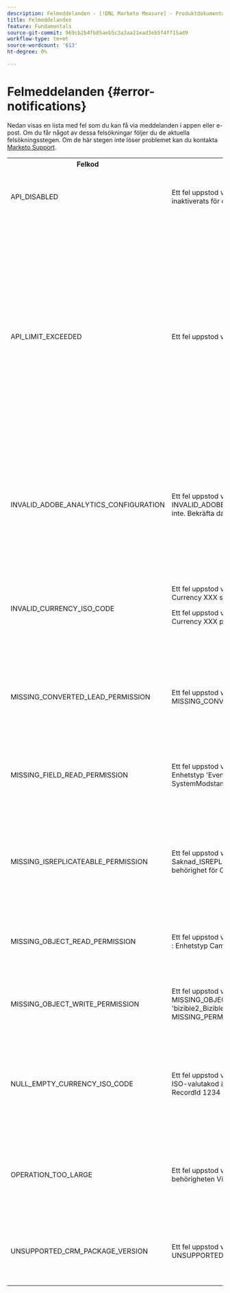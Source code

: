 ```yaml
---
description: Felmeddelanden - [!DNL Marketo Measure] - Produktdokumentation
title: Felmeddelanden
feature: Fundamentals
source-git-commit: 969cb2b4fb85aeb5c3a3aa21ead3eb5f4ff15ad9
workflow-type: tm+mt
source-wordcount: '613'
ht-degree: 0%

---
```


# Felmeddelanden {#error-notifications}

Nedan visas en lista med fel som du kan få via meddelanden i appen eller e-post. Om du får något av dessa felsökningar följer du de aktuella felsökningsstegen. Om de här stegen inte löser problemet kan du kontakta [Marketo Support](https://nation.marketo.com/t5/support/ct-p/Support).

<table>
  <tbody>
    <tr>
      <th>Felkod</th>
      <th>Exempel på meddelanden</th>
      <th>Beskrivning</th>
      <th>Felsökningssteg</th>
    </tr>
    <tr>
      <td>API_DISABLED</td>
      <td>Ett fel uppstod vid CRM-import: API_DISABLED: API-anrop har inaktiverats för den här användaren</td>
      <td>API-behörigheten har inaktiverats för Marketo Measure-användaren.</td>
      <td>Läs följande Salesforce-dokumentation om <a href="https://help.salesforce.com/s/articleView?id=sf.branded_apps_commun_api_permset.htm&amp;type=5">aktivera API-åtkomst</a>.</td>
    </tr>
    <tr>
      <td>API_LIMIT_EXCEEDED</td>
      <td>Ett fel uppstod vid CRM-export : PI_LIMIT_EXCEEDED</td>
      <td>CRM:s API-gräns har överskridits (24 timmar).</td>
      <td>Se följande dokumentation för CRM för att få hjälp med att justera API-kreditallokeringar:</p>
          <ul>
            <li><a href="https://learn.microsoft.com/en-us/dynamics365/fin-ops-core/dev-itpro/data-entities/service-protection-monitoring">Dynamics</a>
            </li>
            <li><a href="https://developer.salesforce.com/docs/atlas.en-us.salesforce_app_limits_cheatsheet.meta/salesforce_app_limits_cheatsheet/salesforce_app_limits_platform_api.htm">Salesforce</a>
            </li>
          </ul>
          <p>Du kan även justera de CRM-krediter som Marketo Measure använder genom att följa stegen nedan:</p>
          <ul>
            <li>Navigera till Inställningar → CRM → Allmänt</li>
            <li>Uppdatera gränsen för Daily CRM API<br/>
              <ul>
                <li><b>Anteckning</b>: Standardvärdet är 100 000</li>
              </ul>
            </li>
          </ul>
          <p>
            SCREENSHOT
          </p>
      </td>
    </tr>
    <tr>
      <td>INVALID_ADOBE_ANALYTICS_CONFIGURATION</td>
      <td>Ett fel uppstod vid Adobe Analytics-export: INVALID_ADOBE_ANALYTICS_CONFIGURATION : Fel: Överföring tillåts inte. Bekräfta datakällans schema innan överföring. Datakällans ID:1234</td>
      <td>Adobe Analytics-integreringen är inte korrekt konfigurerad.</td>
      <td>Se följande hjälpartiklar för att säkerställa korrekt konfiguration:
        <ul>
          <li>
            <a href="/help/marketo-measure-and-adobe/marketo-measure-integrations-with-adobe-analytics.md">Marketo Measure-integrering med Adobe Analytics</a>
          </li>
          <li>
            <a href="https://experienceleague.adobe.com/docs/core-services/interface/services/customer-attributes/t-crs-usecase.html">Skapa en kundattributskälla och överför datafilen</a>
          </li>
        </ul>
      </td>
    </tr>
    <tr>
      <td>INVALID_CURRENCY_ISO_CODE</td>
      <td>Ett fel uppstod vid annonsimporten: INVALID_CURRENCY_ISO_CODE: Currency XXX stöds inte av Marketo Measure.
      <p>
      Ett fel uppstod vid annonsimport: INVALID_CURRENCY_ISO_CODE : Currency XXX på Konto för 1234 stöds inte av Marketo Measure.</td>
      <td>En valuta som inte stöds påträffades.</td>
      <td>I källsystemet som anges i meddelandet (Ad, Crm, Marketo) ser du till att den valuta som är associerad med posten har en giltig valuta som stöds. De valutor som stöds härleds från ISO-valutastandarder.</td>
    </tr>
    <tr>
      <td>MISSING_CONVERTED_LEAD_PERMISSION</td>
      <td>Ett fel uppstod vid CRM-export: MISSING_CONVERTED_LEAD_PERMISSION</td>
      <td>Marketo Measure saknar behörigheten Visa/redigera konverterade leads</td>
      <td>Mer information om hur du aktiverar den här behörigheten i CRM finns i följande Experience League-dokument<br/>
          <a href="/help/marketo-measure-salesforce-reporting/additional-functionality/enabling-the-permission-to-edit-converted-leads.md">Aktivera behörighet att redigera konverterade leads</a></td>
    </tr>
    <tr>
      <td>MISSING_FIELD_READ_PERMISSION</td>
      <td>Ett fel uppstod vid CRM-import: MISSING_FIELD_READ_PERMISSION : Enhetstyp 'Event': INVALID_FIELD:<br/>
    SystemModstamp,IsDeleted,WhoId,bizible2_Bizible_Touchpoint_Date__c</td>
      <td>Marketo Measure saknar läsbehörighet för ett obligatoriskt fält.</td>
      <td>Läs följande hjälpartiklar för mer information om vilka behörigheter Marketo Measure kräver:
        <ul>
          <li><a href="/help/marketo-measure-and-dynamics/getting-started-with-marketo-measure-and-dynamics/marketo-measure-dynamics-schema.md">Dynamics</a>
          </li>
          <li><a href="/help/configuration-and-setup/marketo-measure-and-salesforce/how-marketo-measure-and-salesforce-interact.md">Salesforce</a>
          </li>
        </ul>
      </td>
    </tr>
    <tr>
      <td>MISSING_ISREPLICATEABLE_PERMISSION</td>
      <td>Ett fel uppstod vid CRM-import: Saknad_ISREPLICATEABLE_PERMISSION: Vi saknar IsReplicable-behörighet för Campaign</td>
      <td>Den här behörigheten krävs för Salesforce-objekt för att vi ska kunna synkronisera dina Marketo Measure- och Salesforce-objekt.</td>
      <td>Kontakta Salesforce-support om du behöver hjälp med att ange replikeringsbar behörighet för objekt.</td>
    </tr>
    <tr>
      <td>MISSING_OBJECT_READ_PERMISSION</td>
      <td>Ett fel uppstod vid CRM-import: MISSING_OBJECT_READ_PERMISSION : Enhetstyp Campaign': CRM-felkod: MISSING_PERMISSION</td>
      <td>Marketo Measure saknar läsbehörighet för ett obligatoriskt objekt.</td>
      <td rowspan="2">Läs följande hjälpartiklar för mer information om vilka behörigheter Marketo Measure kräver:
          <ul>
            <li><a href="/help/marketo-measure-and-dynamics/getting-started-with-marketo-measure-and-dynamics/marketo-measure-dynamics-schema.md">Dynamics</a>
            </li>
            <li><a href="/help/configuration-and-setup/marketo-measure-and-salesforce/how-marketo-measure-and-salesforce-interact.md">Salesforce</a>
            </li>
          </ul>
      </td>
    </tr>
    <tr>
      <td>MISSING_OBJECT_WRITE_PERMISSION</td>
      <td>Ett fel uppstod vid CRM-export: MISSING_OBJECT_WRITE_PERMISSION : Enhetstypen 'bizible2_Bizible_Attribution_Touchpoint': CRM-felkod: MISSING_PERMISSION</td>
      <td>Marketo Measure saknar skrivbehörighet till ett obligatoriskt objekt.</td>
    </tr>
    <tr>
      <td>NULL_EMPTY_CURRENCY_ISO_CODE</td>
      <td>
        <p>
          Ett fel uppstod vid CRM-import: NULL_EMPTY_CURRENCY_ISO_CODE: ISO-valutakod är NULL eller tom när MultiCurrency är aktiverat för RecordId 1234
      </td>
      <td>Valutan måste vara en ISO-valutakod som stöds.</td>
      <td>I källsystemet som anges i meddelandet (Ad, Crm, Marketo) ser du till att den valuta som är associerad med posten har en giltig valuta som stöds. De valutor som stöds härleds från ISO-valutastandarder.</td>
    </tr>
    <tr>
      <td>OPERATION_TOO_LARGE</td>
      <td>Ett fel uppstod vid CRM-import: OPERATION_TOO_LARGE: Vi kräver behörigheten Visa alla data för att kunna fråga efter aktiviteter.</td>
      <td>CRM-inställningarna tillåter inte Marketo Measure att fråga en stor mängd data</td>
      <td>Bevilja Marketo Measure 'Visa alla data'-behörigheter för det angivna objektet.
      <p>
      Mer information om behörigheten Visa alla data <a href="https://developer.salesforce.com/docs/atlas.en-us.securityImplGuide.meta/securityImplGuide/users_profiles_view_all_mod_all.htm">finns här</a>.</td>
    </tr>
    <tr>
      <td>UNSUPPORTED_CRM_PACKAGE_VERSION</td>
      <td>Ett fel uppstod vid CRM-import: UNSUPPORTED_CRM_PACKAGE_VERSION : Uppdatera CRM-paketet</td>
      <td>Det aktuella paketet som identifierats stöds inte längre.</td>
      <td>Uppgradera ditt paket till den senaste versionen:
        <ul>
          <li><a href="/help/configuration-and-setup/marketo-measure-and-salesforce/best-practices-for-marketo-measure-crm-package.md">Bästa praxis</a>
          </li>
          <li><a href="/help/marketo-measure-and-dynamics/getting-started-with-marketo-measure-and-dynamics/microsoft-dynamics-crm-installation-guide.md">Dynamics</a>
          </li>
          <li><a href="/help/configuration-and-setup/marketo-measure-and-salesforce/marketo-measure-salesforce-package-installation-and-set-up.md">Salesforce</a>
          </li>
        </ul>
      </td>
    </tr>
  </tbody>
</table>
